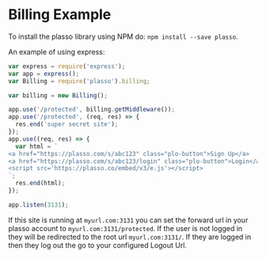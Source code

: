 # Billing Example

To install the plasso library using NPM do: `npm install --save plasso`.

An example of using express:

```javascript
var express = require('express');
var app = express();
var Billing = require('plasso').billing;

var billing = new Billing();

app.use('/protected', billing.getMiddleware());
app.use('/protected', (req, res) => {
  res.end('super secret site');
});
app.use((req, res) => {
  var html = `
<a href="https://plasso.com/s/abc123" class="plo-button">Sign Up</a>
<a href="https://plasso.com/s/abc123/login" class="plo-button">Login</a>
<script src='https://plasso.co/embed/v3/e.js'></script>
`;
  res.end(html);
});

app.listen(3131);
```

If this site is running at `myurl.com:3131` you can set the forward url in your plasso account to `myurl.com:3131/protected`.  If the user is not logged in they will be redirected to the root url `myurl.com:3131/`.  If they are logged in then they log out the go to your configured Logout Url.
